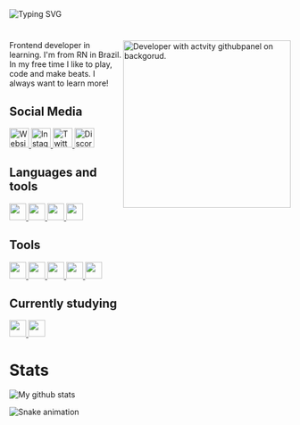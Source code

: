 <img src="https://readme-typing-svg.demolab.com?font=Nunito&weight=500&duration=4000&pause=1000&color=7415E0&width=435&height=35&lines=Hi%2C+im+Tiago+%F0%9F%91%8B;Frontend+developer+in+learning!;+I'm+from+RN+in+Brazil.+%F0%9F%87%A7%F0%9F%87%B7;I+like+to+play%2C+code+and+make+beats." alt="Typing SVG"/>

#

<img align="right" width="300" src="https://cdn.ttdsgms.com/github/img/developer.svg" alt="Developer with actvity githubpanel on backgorud.">

<p>Frontend developer in learning. I'm from RN in Brazil. In my free time I like to play, code and make beats. I always want to learn more!</p>

## Social Media

<a href="https://ttdsgms.netlify.app?utm_source=github&utm_medium=link&utm_campaign=githubreadme">
	<img width="35" src="https://cdn.ttdsgms.com/github/img/link.svg" alt="Website Homepage">
</a>
<a href="https://www.instagram.com/ttdsgms">
	<img width="35" src="https://cdn.ttdsgms.com/github/img/instagram.svg" alt="Instagram"/>
</a>
<a href="https://twitter.com/ttdsgms">
	<img width="35" src="https://cdn.ttdsgms.com/github/img/twitter.svg" alt="Twitter"/>
</a>
<a href="https://ttdsgms.netlify.app/discord?utm_source=github&utm_medium=link&utm_campaign=githubreadme">
	<img width="35" src="https://cdn.ttdsgms.com/github/img/discord.svg" alt="Discord"/>
</a>

## Languages and tools

<a href="https://www.w3.org/html/">
	<img width="30" src="https://cdn.ttdsgms.com/github/img/html.svg">
</a>
<a href="https://www.w3.org/Style/CSS/">
	<img width="30" src="https://cdn.ttdsgms.com/github/img/css.svg">
</a>
<a href="https://developer.mozilla.org/pt-BR/docs/Web/JavaScript">
	<img width="30" src="https://cdn.ttdsgms.com/github/img/js.svg">
</a>
<a href="https://astro.build">
	<img width="30" src="https://astro.build/assets/press/astro-icon-light-gradient.svg">
</a>
	
## Tools
	
</a>
<a href="https://github.com/ttdsgms">
	<img width="30" src="https://cdn.ttdsgms.com/github/img/github.svg">
</a>
<a href="https://git-scm.com">
	<img width="30" src="https://cdn.ttdsgms.com/github/img/git.svg"> 
</a>
<a href="https://code.visualstudio.com">
	<img width="30" src="https://cdn.ttdsgms.com/github/img/vscode.svg">
</a>
<a href="https://netlify.com">
	<img width="30" src="https://cdn.ttdsgms.com/github/img/netlify.svg">
</a>
<a href="https://vercel.com">
	<img width="30" src="https://cdn.ttdsgms.com/github/img/vercel.svg">
</a>

## Currently studying
<a href="https://developer.mozilla.org/pt-BR/docs/Web/JavaScript">
	<img width="30" src="https://cdn.ttdsgms.com/github/img/js.svg">
</a>
<a href="https://astro.build">
	<img width="30" src="https://astro.build/assets/press/astro-icon-light-gradient.svg">
</a>

# Stats

<img align="center" src="https://github-readme-stats.vercel.app/api?username=ttdsgms&count_private=true&show_icons=true&theme=dark&include_all_commits=true" alt="My github stats"/>

![Snake animation](https://github.com/ttdsgms/ttdsgms/blob/output/github-contribution-grid-snake.svg)
